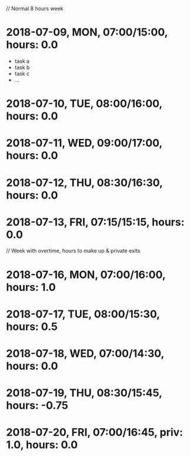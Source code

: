 
// Normal 8 hours week

# 2018-07-09, MON, 07:00/15:00, hours: 0.0

* task a
* task b
* task c
* ...

# 2018-07-10, TUE, 08:00/16:00, hours: 0.0
# 2018-07-11, WED, 09:00/17:00, hours: 0.0
# 2018-07-12, THU, 08:30/16:30, hours: 0.0
# 2018-07-13, FRI, 07:15/15:15, hours: 0.0

// Week with overtime, hours to make up & private exits

# 2018-07-16, MON, 07:00/16:00, hours: 1.0 
# 2018-07-17, TUE, 08:00/15:30, hours: 0.5
# 2018-07-18, WED, 07:00/14:30, hours: 0.0
# 2018-07-19, THU, 08:30/15:45, hours: -0.75
# 2018-07-20, FRI, 07:00/16:45, priv: 1.0, hours: 0.0
